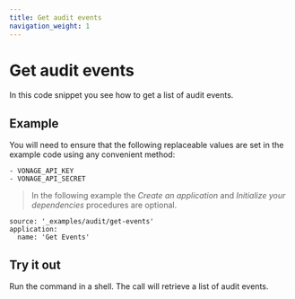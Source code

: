 ```yaml
---
title: Get audit events
navigation_weight: 1
---
```


# Get audit events

In this code snippet you see how to get a list of audit events.

## Example

You will need to ensure that the following replaceable values are set in the example code using any convenient method:

```snippet_variables
- VONAGE_API_KEY
- VONAGE_API_SECRET
```

> In the following example the _Create an application_ and _Initialize your dependencies_ procedures are optional.

```code_snippets
source: '_examples/audit/get-events'
application:
  name: 'Get Events'
```

## Try it out

Run the command in a shell. The call will retrieve a list of audit events.
